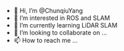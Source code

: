 - 👋 Hi, I’m @ChunqiuYang
- 👀 I’m interested in ROS and SLAM
- 🌱 I’m currently learning LiDAR SLAM
- 💞️ I’m looking to collaborate on ...
- 📫 How to reach me ...

<!---
ChunqiuYang/ChunqiuYang is a ✨ special ✨ repository because its `README.md` (this file) appears on your GitHub profile.
You can click the Preview link to take a look at your changes.
--->
